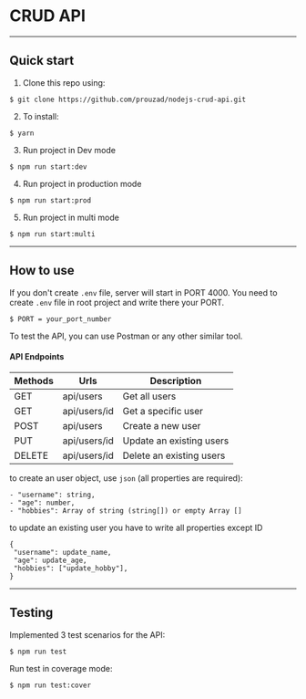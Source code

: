 # CRUD API

---

## Quick start

1. Clone this repo using:

```shell
$ git clone https://github.com/prouzad/nodejs-crud-api.git
```

2. To install:

```shell
$ yarn
```

3. Run project in Dev mode

```shell
$ npm run start:dev
```

4. Run project in production mode

```shell
$ npm run start:prod
```

5. Run project in multi mode

```shell
$ npm run start:multi
```

---

## How to use

If you don't create `.env` file, server will start in PORT 4000.
You need to create `.env` file in root project and write there your PORT.

```shell
$ PORT = your_port_number
```

To test the API, you can use Postman or any other similar tool.

#### API Endpoints

| Methods | Urls         | Description              |
| ------- | ------------ | ------------------------ |
| GET     | api/users    | Get all users            |
| GET     | api/users/id | Get a specific user      |
| POST    | api/users    | Create a new user        |
| PUT     | api/users/id | Update an existing users |
| DELETE  | api/users/id | Delete an existing users |

to create an user object, use `json` (all properties are required):

```
- "username": string,
- "age": number,
- "hobbies": Array of string (string[]) or empty Array []
```

to update an existing user you have to write all properties except ID

```
{
 "username": update_name,
 "age": update_age,
 "hobbies": ["update_hobby"],
}
```

---

## Testing

Implemented 3 test scenarios for the API:

```shell
$ npm run test
```

Run test in coverage mode:

```shell
$ npm run test:cover
```
